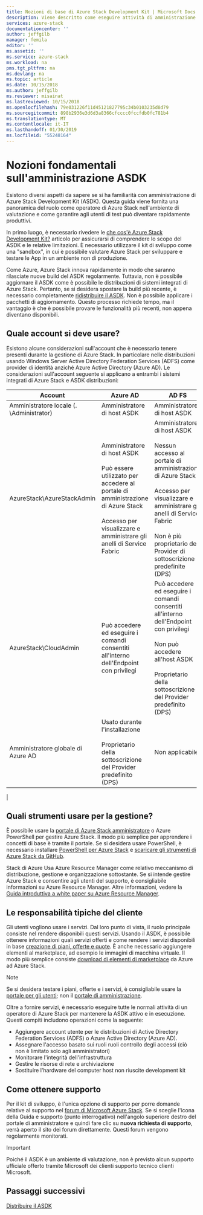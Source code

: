```yaml
---
title: Nozioni di base di Azure Stack Development Kit | Microsoft Docs
description: Viene descritto come eseguire attività di amministrazione di base per Azure Stack Development Kit (ASDK).
services: azure-stack
documentationcenter: ''
author: jeffgilb
manager: femila
editor: ''
ms.assetid: ''
ms.service: azure-stack
ms.workload: na
pms.tgt_pltfrm: na
ms.devlang: na
ms.topic: article
ms.date: 10/15/2018
ms.author: jeffgilb
ms.reviewer: misainat
ms.lastreviewed: 10/15/2018
ms.openlocfilehash: 79e031226f11d45121827795c34b0103235d8d79
ms.sourcegitcommit: 898b2936e3d6d3a8366cfcccc0fccfdb0fc781b4
ms.translationtype: MT
ms.contentlocale: it-IT
ms.lasthandoff: 01/30/2019
ms.locfileid: "55248164"
---
```

# <a name="asdk-administration-basics"></a>Nozioni fondamentali sull'amministrazione ASDK 
Esistono diversi aspetti da sapere se si ha familiarità con amministrazione di Azure Stack Development Kit (ASDK). Questa guida viene fornita una panoramica del ruolo come operatore di Azure Stack nell'ambiente di valutazione e come garantire agli utenti di test può diventare rapidamente produttivi.

In primo luogo, è necessario rivedere le [che cos'è Azure Stack Development Kit?](asdk-what-is.md) articolo per assicurarsi di comprendere lo scopo del ASDK e le relative limitazioni. È necessario utilizzare il kit di sviluppo come una "sandbox", in cui è possibile valutare Azure Stack per sviluppare e testare le App in un ambiente non di produzione. 

Come Azure, Azure Stack innova rapidamente in modo che saranno rilasciate nuove build del ASDK regolarmente. Tuttavia, non è possibile aggiornare il ASDK come è possibile le distribuzioni di sistemi integrati di Azure Stack. Pertanto, se si desidera spostare la build più recente, è necessario completamente [ridistribuire il ASDK](asdk-redeploy.md). Non è possibile applicare i pacchetti di aggiornamento. Questo processo richiede tempo, ma il vantaggio è che è possibile provare le funzionalità più recenti, non appena diventano disponibili. 

## <a name="what-account-should-i-use"></a>Quale account si deve usare?
Esistono alcune considerazioni sull'account che è necessario tenere presenti durante la gestione di Azure Stack. In particolare nelle distribuzioni usando Windows Server Active Directory Federation Services (ADFS) come provider di identità anziché Azure Active Directory (Azure AD). Le considerazioni sull'account seguente si applicano a entrambi i sistemi integrati di Azure Stack e ASDK distribuzioni:

|Account|Azure AD|AD FS|
|-----|-----|-----|
|Amministratore locale (. \Administrator)|Amministratore di host ASDK|Amministratore di host ASDK|
|AzureStack\AzureStackAdmin|Amministratore di host ASDK<br><br>Può essere utilizzato per accedere al portale di amministrazione di Azure Stack<br><br>Accesso per visualizzare e amministrare gli anelli di Service Fabric|Amministratore di host ASDK<br><br>Nessun accesso al portale di amministrazione di Azure Stack<br><br>Accesso per visualizzare e amministrare gli anelli di Service Fabric<br><br>Non è più proprietario del Provider di sottoscrizione predefinite (DPS)|
|AzureStack\CloudAdmin|Può accedere ed eseguire i comandi consentiti all'interno dell'Endpoint con privilegi|Può accedere ed eseguire i comandi consentiti all'interno dell'Endpoint con privilegi<br><br>Non può accedere all'host ASDK<br><br>Proprietario della sottoscrizione del Provider predefinito (DPS)|
|Amministratore globale di Azure AD|Usato durante l'installazione<br><br>Proprietario della sottoscrizione del Provider predefinito (DPS)|Non applicabile|
|

## <a name="what-tools-do-i-use-to-manage"></a>Quali strumenti usare per la gestione?
È possibile usare la [portale di Azure Stack amministratore](https://adminportal.local.azurestack.external) o Azure PowerShell per gestire Azure Stack. Il modo più semplice per apprendere i concetti di base è tramite il portale. Se si desidera usare PowerShell, è necessario installare [PowerShell per Azure Stack](asdk-post-deploy.md#install-azure-stack-powershell) e [scaricare gli strumenti di Azure Stack da GitHub](asdk-post-deploy.md#download-the-azure-stack-tools).

Stack di Azure Usa Azure Resource Manager come relativo meccanismo di distribuzione, gestione e organizzazione sottostante. Se si intende gestire Azure Stack e consentire agli utenti del supporto, è consigliabile informazioni su Azure Resource Manager. Altre informazioni, vedere la [Guida introduttiva a white paper su Azure Resource Manager](https://download.microsoft.com/download/E/A/4/EA4017B5-F2ED-449A-897E-BD92E42479CE/Getting_Started_With_Azure_Resource_Manager_white_paper_EN_US.pdf).

## <a name="your-typical-responsibilities"></a>Le responsabilità tipiche del cliente
Gli utenti vogliono usare i servizi. Dal loro punto di vista, il ruolo principale consiste nel rendere disponibili questi servizi. Usando il ASDK, è possibile ottenere informazioni quali servizi offerti e come rendere i servizi disponibili in base [creazione di piani, offerte e quote](asdk-offer-services.md). È anche necessario aggiungere elementi al marketplace, ad esempio le immagini di macchina virtuale. Il modo più semplice consiste [download di elementi di marketplace](asdk-marketplace-item.md) da Azure ad Azure Stack.

> [!NOTE]
> Se si desidera testare i piani, offerte e i servizi, è consigliabile usare la [portale per gli utenti](https://portal.local.azurestack.external); non il [portale di amministrazione](https://adminportal.local.azurestack.external).

Oltre a fornire servizi, è necessario eseguire tutte le normali attività di un operatore di Azure Stack per mantenere la ASDK attivo e in esecuzione. Questi compiti includono operazioni come la seguente:
- Aggiungere account utente per le distribuzioni di Active Directory Federation Services (ADFS) o Azure Active Directory (Azure AD).
- Assegnare l'accesso basato sui ruoli ruoli controllo degli accessi (ciò non è limitato solo agli amministratori)
- Monitorare l'integrità dell'infrastruttura
- Gestire le risorse di rete e archiviazione
- Sostituire l'hardware del computer host non riuscite development kit 

## <a name="where-to-get-support"></a>Come ottenere supporto
Per il kit di sviluppo, è l'unica opzione di supporto per porre domande relative al supporto nel [forum di Microsoft Azure Stack](https://social.msdn.microsoft.com/Forums/azure/home?forum=azurestack). Se si sceglie l'icona della Guida e supporto (punto interrogativo) nell'angolo superiore destro del portale di amministratore e quindi fare clic su **nuova richiesta di supporto**, verrà aperto il sito dei forum direttamente. Questi forum vengono regolarmente monitorati. 

> [!IMPORTANT]
> Poiché il ASDK è un ambiente di valutazione, non è previsto alcun supporto ufficiale offerto tramite Microsoft dei clienti supporto tecnico clienti Microsoft.

## <a name="next-steps"></a>Passaggi successivi
[Distribuire il ASDK](asdk-install.md)

